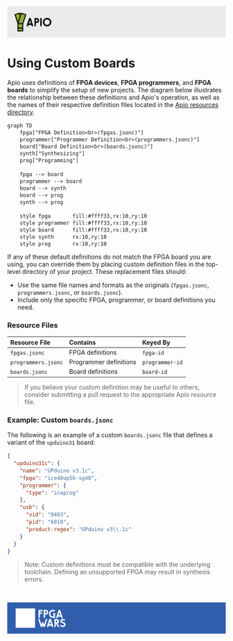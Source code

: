 ![Apio banner](assets/apio-banner.svg)

# Using Custom Boards

Apio uses definitions of **FPGA devices**, **FPGA programmers**, and
**FPGA boards** to simplify the setup of new projects. The diagram below
illustrates the relationship between these definitions and Apio's operation,
as well as the names of their respective definition files located in the
[Apio resources directory](https://github.com/FPGAwars/apio/tree/develop/apio/resources).

```mermaid
graph TD
    fpga["FPGA Definition<br>(fpgas.jsonc)"]
    programmer["Programmer Definition<br>(programmers.jsonc)"]
    board["Board Definition<br>(boards.jsonc)"]
    synth["Synthesizing"]
    prog["Programming"]

    fpga --> board
    programmer --> board
    board --> synth
    board --> prog
    synth --> prog

    style fpga       fill:#ffff33,rx:10,ry:10
    style programmer fill:#ffff33,rx:10,ry:10
    style board      fill:#ffff33,rx:10,ry:10
    style synth      rx:10,ry:10
    style prog       rx:10,ry:10
```

If any of these default definitions do not match the FPGA board you are using,
you can override them by placing custom definition files in the top-level
directory of your project. These replacement files should:

- Use the same file names and formats as the originals (`fpgas.jsonc`,
  `programmers.jsonc`, or `boards.jsonc`).
- Include only the specific FPGA, programmer, or board definitions you need.

### Resource Files

| Resource File       | Contains               | Keyed By        |
| :------------------ | :--------------------- | :-------------- |
| `fpgas.jsonc`       | FPGA definitions       | `fpga-id`       |
| `programmers.jsonc` | Programmer definitions | `programmer-id` |
| `boards.jsonc`      | Board definitions      | `board-id`      |

> If you believe your custom definition may be useful to others,
> consider submitting a pull request to the appropriate Apio resource file.

### Example: Custom `boards.jsonc`

The following is an example of a custom `boards.jsonc` file that defines
a variant of the `upduino31` board:

```json
{
  "upduino31c": {
    "name": "UPduino v3.1c",
    "fpga": "ice40up5k-sg48",
    "programmer": {
      "type": "iceprog"
    },
    "usb": {
      "vid": "0403",
      "pid": "6010",
      "product-regex": "UPduino v3\\.1c"
    }
  }
}
```

> Note: Custom definitions must be compatible with the underlying toolchain.
> Defining an unsupported FPGA may result in synthesis errors.

<br>

![FPGAwars banner](assets/fpgawars-banner.svg)
